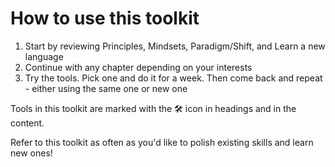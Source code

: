 # How to use this toolkit

1. Start by reviewing Principles, Mindsets, Paradigm/Shift, and Learn a new language
2. Continue with any chapter depending on your interests
3. Try the tools. Pick one and do it for a week. Then come back and repeat - either using the same one or new one

Tools in this toolkit are marked with the 🛠 icon in headings and in the content.

Refer to this toolkit as often as you'd like to polish existing skills and learn new ones!

